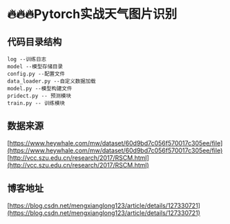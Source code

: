 # 🔥🔥🔥Pytorch实战天气图片识别
## 代码目录结构
```shell
log --训练日志
model --模型存储目录
config.py --配置文件
data_loader.py --自定义数据加载
model.py --模型构建文件
pridect.py -- 预测模块
train.py -- 训练模块 
```
## 数据来源
[https://www.heywhale.com/mw/dataset/60d9bd7c056f570017c305ee/file](https://www.heywhale.com/mw/dataset/60d9bd7c056f570017c305ee/file)
[http://vcc.szu.edu.cn/research/2017/RSCM.html](http://vcc.szu.edu.cn/research/2017/RSCM.html)

## 博客地址
[https://blog.csdn.net/mengxianglong123/article/details/127330721](https://blog.csdn.net/mengxianglong123/article/details/127330721)
